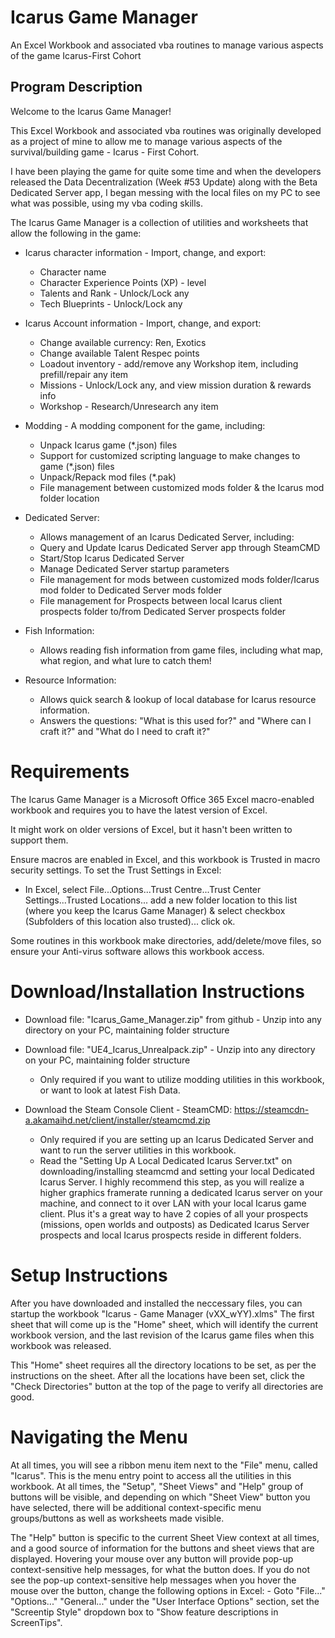 # Icarus Game Manager
An Excel Workbook and associated vba routines to manage various aspects of the game Icarus-First Cohort

## Program Description

Welcome to the Icarus Game Manager!

This Excel Workbook and associated vba routines was originally developed as a project of mine to allow me to manage 
various aspects of the survival/building game - Icarus - First Cohort.

I have been playing the game for quite some time and when the developers released the Data Decentralization (Week #53 Update)
along with the Beta Dedicated Server app, I began messing with the local files on my PC to see what was possible, using 
my vba coding skills. 

The Icarus Game Manager is a collection of utilities and worksheets that allow the following in the game:

   - Icarus character information - Import, change, and export:
        - Character name
        - Character Experience Points (XP) - level
        - Talents and Rank - Unlock/Lock any
        - Tech Blueprints - Unlock/Lock any
 
   - Icarus Account information - Import, change, and export:
        - Change available currency: Ren, Exotics
        - Change available Talent Respec points
        - Loadout inventory - add/remove any Workshop item, including prefill/repair any item
        - Missions - Unlock/Lock any, and view mission duration & rewards info 
        - Workshop - Research/Unresearch any item

   - Modding - A modding component for the game, including:
       - Unpack Icarus game (*.json) files
       - Support for customized scripting language to make changes to game (*.json) files
       - Unpack/Repack mod files (*.pak)
       - File management between customized mods folder & the Icarus mod folder location
                     
   - Dedicated Server:
       - Allows management of an Icarus Dedicated Server, including:
       - Query and Update Icarus Dedicated Server app through SteamCMD
       - Start/Stop Icarus Dedicated Server
       - Manage Dedicated Server startup parameters
       - File management for mods between customized mods folder/Icarus mod folder to Dedicated Server mods folder
       - File management for Prospects between local Icarus client prospects folder to/from Dedicated Server prospects folder
               
   - Fish Information:
       - Allows reading fish information from game files, including what map, what region, and what lure to catch them!

   - Resource Information:
       - Allows quick search & lookup of local database for Icarus resource information.
       - Answers the questions: "What is this used for?" and "Where can I craft it?" and "What do I need to craft it?" 


# Requirements

The Icarus Game Manager is a Microsoft Office 365 Excel macro-enabled workbook and requires you to have the latest version of Excel.

It might work on older versions of Excel, but it hasn't been written to support them.
 
Ensure macros are enabled in Excel, and this workbook is Trusted in macro security settings. To set the Trust Settings in Excel:
-  In Excel, select File...Options...Trust Centre...Trust Center Settings...Trusted Locations... add a new folder location to this list
   (where you keep the Icarus Game Manager) & select checkbox (Subfolders of this location also trusted)... click ok.

Some routines in this workbook make directories, add/delete/move files, so ensure your Anti-virus software allows this workbook access.


# Download/Installation Instructions

   - Download file: "Icarus_Game_Manager.zip" from github - Unzip into any directory on your PC, maintaining folder structure

   - Download file: "UE4_Icarus_Unrealpack.zip" - Unzip into any directory on your PC, maintaining folder structure
       - Only required if you want to utilize modding utilities in this workbook, or want to look at latest Fish Data.

   - Download the Steam Console Client - SteamCMD: https://steamcdn-a.akamaihd.net/client/installer/steamcmd.zip
       - Only required if you are setting up an Icarus Dedicated Server and want to run the server utilities in this workbook.
       - Read the "Setting Up A Local Dedicated Icarus Server.txt" on downloading/installing steamcmd and setting your local Dedicated
         Icarus Server.  I highly recommend this step, as you will realize a higher graphics framerate running a dedicated Icarus server
         on your machine, and connect to it over LAN with your local Icarus game client.  Plus it's a great way to have 2 copies of all 
         your prospects (missions, open worlds and outposts) as Dedicated Icarus Server prospects and local Icarus prospects 
         reside in different folders. 


# Setup Instructions

After you have downloaded and installed the neccessary files, you can startup the workbook "Icarus - Game Manager (vXX_wYY).xlms"
The first sheet that will come up is the "Home" sheet, which will identify the current workbook version, and the last revision
of the Icarus game files when this workbook was released.

This "Home" sheet requires all the directory locations to be set, as per the instructions on the sheet.  After all the locations have been
set, click the "Check Directories" button at the top of the page to verify all directories are good.  
 

# Navigating the Menu

At all times, you will see a ribbon menu item next to the "File" menu, called "Icarus".  This is the menu entry point to access all the utilities in this
workbook.  At all times, the "Setup", "Sheet Views" and "Help" group of buttons will be visible, and depending on which "Sheet View" button 
you have selected, there will be additional context-specific menu groups/buttons as well as worksheets made visible.

The "Help" button is specific to the current Sheet View context at all times, and a good source of information for the buttons and sheet
views that are displayed.  Hovering your mouse over any button will provide pop-up context-sensitive help messages, for what the button does.
If you do not see the pop-up context-sensitive help messages when you hover the mouse over the button, change the following options in Excel:
    - Goto "File..." "Options..." "General..." under the "User Interface Options" section, set the "Screentip Style" dropdown box
      to "Show feature descriptions in ScreenTips".


  